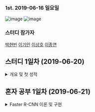 ﻿### 1st. 2019-06-16 일요일
![image](https://user-images.githubusercontent.com/27988544/59562432-acfffe80-9067-11e9-9166-ef8c9efa5565.png)
![image](https://user-images.githubusercontent.com/27988544/59562425-88a42200-9067-11e9-9ec7-ba637aa48247.png)
  
  ### 스터디 참가자
  <a href="https://github.com/sksms17456">박현빈</a>
  <a href="https://github.com/marco0332">이기인</a>
  <a href="#">이상호</a>
  <a href="https://github.com/stupid07">이종연</a>
  
  ## 스터디 1일차 (2019-06-20)
  <details>
  <summary>개요 및 첫 성적</summary>
  
  <p>
  
  Object Detection은 Bounding Box를 예측하면서 동시에 Box 안의 Object의 class를 예측하는 작업.
  ![fig1_cv_task](https://user-images.githubusercontent.com/27988544/59810455-3d786080-9340-11e9-95b8-04227a0a5de9.png)
  
  따라서 이 문제를 해결하는 접근 방법으로 1-stage와 2-stage로 나뉜다.
  1-stage는 속도면에서 장점을 보이고, 2-stage는 정확도면에서 장점을 보인다.
  ![fig5_2stage](https://user-images.githubusercontent.com/27988544/59810468-4d904000-9340-11e9-9c5b-4959603a54b2.png)
  ![fig6_1stage](https://user-images.githubusercontent.com/27988544/59810475-55e87b00-9340-11e9-9db4-3e64003bd75c.png)
  
  우리는 성능을 높이는 것이 최종 목표지만, 처음부터 구현을 해 보면서 이론을 이해하고 최근 발표된 논문까지 구현해보는 것을 중점적으로 진행할 예정이다.
  ![fig4_paper_trend_2019](https://user-images.githubusercontent.com/27988544/59810507-7d3f4800-9340-11e9-9d5a-59e07fd8fa30.png)
  
  일단 새로운 노트북을 지급 받았으니 Tensorflow를 설치해야 했다.<br>
  <a href="https://pythonkim.tistory.com/137?category=574546">윈도우10 Tensorflow 설치</a>
  
  가상환경 활성화 명령어<br>
  python -m venv tf_1<br>
  cd tf_1<br>
  Scripts\activate.bat<br>
  
  
  ### 첫번째 시도!
  ![image](https://user-images.githubusercontent.com/27988544/59836793-24df6900-9387-11e9-8687-f42cc8bfc563.png)
  공부를 좀 더 해야할 듯. 어떻게 하면 성능을 높일 수 있을지, tensorflow로 기본부터 코딩하는 것도 좋을 듯.
  <br>
  
  </p>
  </details>
  
  ## 혼자 공부 1일차 (2019-06-21)
  
  <details>
  <summary> Faster R-CNN 이론 및 구현</summary>
  <p>
  
  #### Faster R-CNN 구현해보기
  Object Detection에는 여러 알고리즘이 있다. R-CNN, YOLO 등등.  
  최초가 된 분석 방법은 R-CNN이고, selective search의 단점을 보오나하면서 속도를 올린게 Faster R-CNN이다.  
  Faster R-CNN은 정확도가 높지만 YOLO보다는 느리다. (속도와 정확도의 trade-off)  
  캐글에서 요구하는 것은 '정확도'이므로, 우리는 R-CNN과 같은 2-stage 모델을 우선적으로 구현해보기로 했다.  
  <br>
  
  #### Architecture
  Faster R-CNN은 두개의 네트워크로 구성이 되어 있다.  
  - Deep Convolution Network로서 Region Proposal Network (RPN)
  - Fast R-CNN Detector로서 앞의 proposed regions을 사용해서 object를 탐색
  <br>
  
  Faster R-CNN에는 2개의 모듈이 존재하지만, 전체적으로는 하나의 object detection network라고 볼 수 있음.  
  이게 중요한 이유는 Faster R-CNN 이후부터 fully differentiable model이기 때문이다.  
  ![image](https://user-images.githubusercontent.com/27988544/59889077-9100b200-9405-11e9-80a0-ac8bc9c4b4db.png)
    
  <br>
  <b>1. Input Images</b>
  
  - H x W x D를 갖고 있는, RGB Image<br><br>
    
  <b>2. Base Network (Shared Network)</b>
  
  - Name Meaning : selective search를 통해 나온 수천개 각각의 region proposals마다 CNN을 사용해서 forward pass를 했었던 이전 모델. 또한 3개의 모델(feature를 뽑아내는 CNN, 어떤 class인지 알아내는 classifier, bounding boxes를 예측하는 regression model)을 각각 학습시켜야 했음.  <br>Fast R-CNN에서는 중복되는 연산을 하나의 CNN으로 해결. 즉 이미지를 가장 먼저 받아서 feature를 뽑아내는 일을 하기 때문에 base network 또는 중복되는 일을 하나의 CNN에서 처리하기 때문에 shared network라고 함.<br><br>  
  
  <b>3. How it works</b><br>
  - Base network가 하는 일은 특징 추출이다. 중요한 것은 pretrained model을 사용해야 한다는 것. (transfer learning과 유사)  <br>모델은 기존의 모델을 주로 사용. ResNet, VGG, Inception 등. 다만 찾고자 하는 object의 feature를 뽑아내야 하기 때문에 이미 해당 object를 학습해놓은 상태여야 함.<br>
  
  ![image](https://user-images.githubusercontent.com/27988544/59889204-3ddb2f00-9406-11e9-8191-0b08195afe94.png)<br><br>
  <b>4. Region Proposal Network</b>
  - RPN은 conv를 통해 구현하며, input은 이전 base network에서 뽑아낸 feature maps를 사용. Region proposals을 생성하기 위해서는 base network에서 생성한 feature maps위에 n x n spatial window (보통 3 x 3)를 슬라이드 시킨다. 각각의 sliding-window가 찍은 지점마다, 한번에 여러개의 region proposals을 예측하게 된다. Region proposals의 최고 갯수는 k로 나타내며, 이것을 <b>Anchor</b>라고 부른다. 보통 각 sliding window의 지점마다 9개의 anchors가 존재하며, 3개의 서로 다른 종횡비 (aspect ratios) 그리고 3개의 서로 다른 크기 (scales)가 조합되며 모두 동일한 중앙지점을 가지게 됨.<br>
  ![image](https://user-images.githubusercontent.com/27988544/59889289-ade9b500-9406-11e9-81a4-7fd5cfb3187c.png)<br>
  <br>
  Sliding window를 통해 나온 feature map의 depth는 더 낮은 차원이 됨( ex) 512 depth -> 256 depth ) 이후의 output 값은 1 x 1 kernel을 갖고 있는 두개의 convolutional layers로 양분되어 들어가게 된다.  
  <br>
  <b>Classification layer</b>에서는 anchor당 2개의 predictions값을 내놓으며, 객체인지에 대한 확률값을 의미.  
  <br>
  Regeression layer (또는 bounding box adjustment layer)는 각 anchor당 델타값들 <sub>x<sub>center</sub></sub>, <sub>y<sub>center</sub></sub>, <sub>width</sub>, <sub>height</sub> 4개의 값을 구함. 이 델타 값들은 anchors에 적용이 되어서 최종 proposals을 얻게 된다.
  
  ![image](https://user-images.githubusercontent.com/27988544/59890063-29009a80-940a-11e9-9684-df3dc27012c0.png)
  <br>
  
  <b>4. Classifier of Background and Foreground</b><br>
  Classifier를 학습시키기 위한 training data는 바로 위의 RPN으로 부터 얻은 anchors와 ground-truth boxes 이다.  
  모든 anchors를 foreground이냐 또는 background이냐로 분류를 해야함. 분류를 하는 기준은 anchor가 ground-truth box와 오버랩되는 부분이 크면 foreground기ㅗ, 적으면 background이다. 각각의 anchor마다 foreground인지 아니면 background인지 구별하는 값을 p<sup>*</sup> 값이라고 했을 때 공식은 다음과 같다.<br>
  ![image](https://user-images.githubusercontent.com/27988544/59890236-f7d49a00-940a-11e9-9511-9c656e54901d.png)
  <br>
  
  여기서 IoU는 Intersection over Union으로서 다음과 같이 정의가 된다.  
  ![image](https://user-images.githubusercontent.com/27988544/59890251-0e7af100-940b-11e9-9919-3d6a66feee7f.png)
  ![image](https://user-images.githubusercontent.com/27988544/59890271-20f52a80-940b-11e9-9964-150c005a6de2.png)
  <br>
  
  일반적으로 IoU값이 가장 높은 값을 1로 잡으면 되지만, 잘 잡히지 않는 경우 0.7 이상으로 해서 찾으면 된다. 또한 하나의 ground-truth box는 여러개의 anchors에 1값을 줄 수가 있다. 또한 0.3 이하로 떨어지는 anchor는 -1값을 준다. 그 외에는 무시.  
  <br>
  
  <b>Region of Interest Pooling</b><br>
  RPN이후, 서로 다른 크기의 proposed regions값을 output으로 받음. CNN의 output인 feature maps을 flatten 시켜서 모델을 통과하고 추후 classification을 할 때는 크기가 모두 제각각이라 어려움이 있다.  
  이 때 사용하는 기법이 Region of Interest Pooling(ROI) 기법이다. ROI를 사용하게 되면 서로 다른 크기의 feature maps를 동일한 크기로 변환시킬 수 있다.
  <br>
  <br>
  
  ROI를 구현하기 위해서는 다음 2개의 inputs이 필요하다.
  1. Depp conv, max pooling layer를 통해 나온 feature map
  2. N x 4 매트릭스 -> N은 ROI의 갯수, 4는 region의 위치를 나타내는 coordinates
  <blockquote>아래 그림은 region proposals(핑크 직사각형)이 포함된 이미지</blockquote>
  
  ![image](https://user-images.githubusercontent.com/27988544/59890538-4d5d7680-940c-11e9-8b22-41eb6542fcc0.png)
  <br>
  
  ROI 로직은 다음과 같다.
  1. 각각의 region proposal을 동일한 크기의 sections으로 나눔 (section의 크기는 ROI pooling의 output크기와 동일)
  2. 각각의 section마다 가장 큰 값을 찾음
  3. 각각의 찾은 maximum값을 output으로 만듦
  <br>
  <br>
  
  <b>Region of Interest Pooling Example</b><br>
  예를 들어서 8 x 8 형태의 feature map을 다음과 같이 있다고 가정.
  ![image](https://user-images.githubusercontent.com/27988544/59890581-8dbcf480-940c-11e9-96ab-9a2591d33a72.png)
  <br>
  
  Region proposal의 값은 (0, 3), (7, 8)일 때 다음과 같다.<br>
  ![image](https://user-images.githubusercontent.com/27988544/59890605-a2998800-940c-11e9-953b-266cc3d7dd93.png)
  <br>
  
  실제로는 수십~수천장의 feature maps를 갖고 있겠지만, 예제에서는 문제를 간단하게 하기 위해 1개의 fature map만 있다고 가정<br>
  Section의 크기 2 x 2로 region proposal을 아래와 같이 나눕니다.
  ![image](https://user-images.githubusercontent.com/27988544/59890635-c361dd80-940c-11e9-8326-8d658824b414.png)
  <br>
  
  위의 그림처럼 section의 크기는 모두 동일할 필요가 없다. 다만 크기가 거의 동일하기만 하면 된다.<br>
  Max values를 보면 다음과 같은 output이 생성이 된다.  
  ![image](https://user-images.githubusercontent.com/27988544/59890662-e12f4280-940c-11e9-8f2d-27bcfdd22b36.png)
  <br>
  
  #### Training
  <b>Loss Function</b><br>
  ![image](https://user-images.githubusercontent.com/27988544/59890736-3cf9cb80-940d-11e9-8c31-8d7bca6c28ff.png)
  <br>
  
  N<sub>reg</sub> 는 Smooth L1 function의 공식을 사용한다. Smmoth L1의 경우 L1과 동일하지만, error의 값이 충분히 작을 경우 거의 맞는 것으로 판단하며, loss 값을 더 빠른 속도로 줄어들게 된다.<br>
  ![image](https://user-images.githubusercontent.com/27988544/59890759-6286d500-940d-11e9-8c3b-adf016164657.png)
  <br>
  <br>
  
  <b>Training RPN</b><br>
  하나의 이미지에서 random 으로 256개(batch 크기)의 anchors를 샘플링한다. 이때 positive anchors(객체)와 nehative anchors(배경)의 비율은 1:1이 되도록 한다. 만약 그냥 랜덤으로 진행하면 negative anchors의 갯수가 더 많기 때문에 편향되게 학습될 수 있기 때문이다.<br>
  <br>
  하지만 현실적으로 1:1 비율을 지속적으로 유지하는 것은 어렵다. 대부분 positive samples의 갯수가 128개를 넘지 못하는 경우인데, 이 경우 zero-padding을 시켜주거나, 아예 없는 경우는 IoU값이 가장 높은 값을 사용하기도 한다.<br>
  <br>
  논문에서는 추가되는 새로운 레이어의 weights값은 0 mean, 0.01 standard deviation을 갖고 있는 gaussian distribution으로부터 초기화를 ㅎ나다(BaseNet에 해당되는 ImageNet을 제외). Learning rate의 경우 처음 60k mini-batches에 대해서는 0.001, 그 다음 20k mini-batches에 대해서는 0.0001을 PASCAL VOC dataset에 적용을 한다.<br>
  <br>
  
  #### Processing Tips
  <b>Non-Maximum Suppression</b><br>
  한 객체당 여러개의 proposals 값을 얻게 됨. acnhors자체가 중복되기 때문이다. 문제를 해결하기 위해서 non-maximum suppression(NMS)알고리즘을 사용해서 proposals의 갯수를 줄이도록 한다. NMS는 IoU값으로 proposals을 모두 정렬시켜놓은 뒤, RoI점수가 가장 높은 proposal과 다른 proposals에 대해서 overlapping을 비교한 뒤 overlapping이 높은 것은 특정 threshold이상이면 지워버리며 이 과정을 iterate돌면서 삭제시킨다.<br>
  <br>
  즉 RoI가 높은 bounding box와 overlapping되는 anchors들 중 특정 threshold이상이면 proposals에서 삭제시키는 형태. 그러면 서로 오버랩은 되지 않으면서 RoI가 높은 anchors만 남게 된다. 일반적으로 threshold값을 0.6~0.9로 한다.<br>
  ![Uploading image.png…]()
  <br>
  
  <b>ROI-Removed Model</b><br>
  만약 구분해야 될 클래스가 1개밖에 없을 때는 RPN만 사용해서 구현이 가능하다. 객체인지 아닌지 구분하는 classifier자체를 사용해서 클래스를 구별하면 된다.<br>
  Computer Vision에서 대표적인 예가 face detection 그리고 text detection 등이 있다. RPN만 사용하게됨으로 당연히 training 그리고 inference의 속도는 매우 빨라지게 된다.<br>
  <br>
  
  <b>Fixed-size Resize instead of ROI pooling</b><br>
  Region of Interest Pooling 대신 object detection을 실제 구현할 때 그냥 더 많이 쓰이고 쉬운 방법이 있습니다. 각각의 convolutional feature map을 각각의 proposal로 crop을 시킨뒤에, cropped된 이미지를 고정된 크기 14 x 14 x depth로 interpolation (보통 bilinear)을 사용해서 resize 시킨다. 이후 2 x 2 kernel을 사용해서 7 x 7 x edepth 형태의 feature map으로 max pooling 시켜준다.<br>
  <br>
  이 때 사용된 크기나 값들은 그 다음에 사용될 block (보통 fully-connected dense layer)에 따라서 결정됨으로 다양하게 바뀔 수 있다.
  
  <br>
  <hr>
  <br>
  ### TODO-1. 데이터 다운 및 불러오는 코드 구현
  ### TODO-2. model 구현 및 기능 별로 파일 분리
  ### TODO-3. 데이터 학습 및 테스트 코드 구현
  ### TODO-4. 결과 그래프 또는 데이터에 대한 시각화 구현 
  
  </p>
  </details>